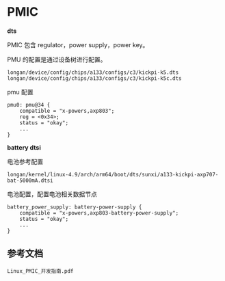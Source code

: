 # PMIC

**dts**

PMIC 包含 regulator，power supply，power key。

PMU 的配置是通过设备树进行配置。

```
longan/device/config/chips/a133/configs/c3/kickpi-k5.dts
longan/device/config/chips/a133/configs/c3/kickpi-k5c.dts
```

pmu 配置

```
pmu0: pmu@34 {
    compatible = "x-powers,axp803";
    reg = <0x34>;
    status = "okay";
    ...
}
```



**battery dtsi**

电池参考配置

```
longan/kernel/linux-4.9/arch/arm64/boot/dts/sunxi/a133-kickpi-axp707-bat-5000mA.dtsi
```

电池配置，配置电池相关数据节点

```
battery_power_supply: battery-power-supply {
    compatible = "x-powers,axp803-battery-power-supply";
    status = "okay";
    ...
}
```







## 参考文档

```
Linux_PMIC_开发指南.pdf
```

